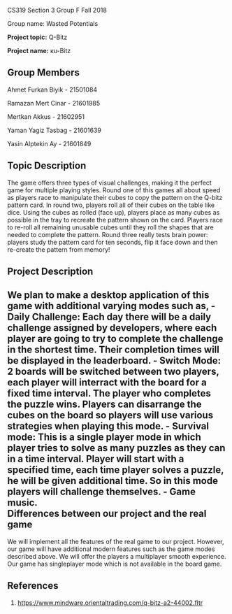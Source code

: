 CS319 Section 3 Group F Fall 2018

Group name: Wasted Potentials

**Project topic:** Q-Bitz

**Project name:** кu-Bitz

Group Members
----------------------------

Ahmet Furkan Biyik - 21501084  

Ramazan Mert Cinar - 21601985

Mertkan Akkus - 21602951

Yaman Yagiz Tasbag - 21601639

Yasin Alptekin Ay - 21601849


Topic Description
----------------------------
   The game offers three types of visual challenges, making it the perfect game for multiple playing styles. Round one of this games all about speed as players race to manipulate their cubes to copy the pattern on the Q-bitz pattern card. In round two, players roll all of their cubes on the table like dice. Using the cubes as rolled (face up), players place as many cubes as possible in the tray to recreate the pattern shown on the card. Players race to re-roll all remaining unusable cubes until they roll the shapes that are needed to complete the pattern. Round three really tests brain power: players study the pattern card for ten seconds, flip it face down and then re-create the pattern from memory! 
   
Project Description
------------------------
  We plan to make a desktop application of this game with additional varying modes such as, 
    - Daily Challenge: Each day there will be a daily challenge assigned by developers, where each player are going to try to complete the challenge in the shortest time. Their completion times will be displayed in the leaderboard.
    - Switch Mode: 2 boards will be switched between two players, each player will interract with the board for a fixed time interval. The player who completes the puzzle wins. Players can disarrange the cubes on the board so players will use various strategies when playing this mode.
    - Survival mode: This is a single player mode in which player tries to solve as many puzzles as they can in a time interval. Player will start with a specified time, each time player solves a puzzle, he will be given additional time. So in this mode players will challenge themselves.
    - Game music.  
Differences between our project and the real game
------------------------------------------------------
  We will implement all the features of the real game to our project. However, our game will have additional modern features such as the game modes described above. We will offer the players a multiplayer smooth experience. Our game has singleplayer mode which is not available in the board game. 

References
----------------------------

1) https://www.mindware.orientaltrading.com/q-bitz-a2-44002.fltr
